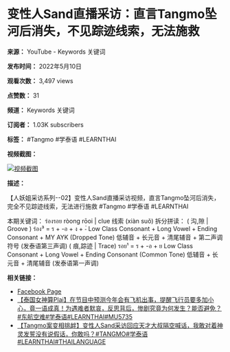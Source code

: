 # 变性人Sand直播采访：直言Tangmo坠河后消失，不见踪迹线索，无法施救

**来源：** YouTube - Keywords 关键词

**发布时间：** 2022年5月10日

**观看次数：** 3,497 views

**点赞数：** 31

**频道：** Keywords 关键词

**订阅者：** 1.03K subscribers

**标签：** #Tangmo #学泰语 #LEARNTHAI

**视频截图：**

[![视频截图](https://i.ytimg.com/vi/v0tmqXSpMIgTHCBndStfAQ/hqdefault.jpg)](https://www.youtube.com/watch?v=v0tmqXSpMIgTHCBndStfAQ)

**描述：**

【人妖姐采访系列--02】变性人Sand直播采访视频，直言Tangmo坠河后消失，完全不见踪迹线索，无法进行施救 #Tangmo #学泰语 #LEARNTHAI

本期关键词： ร่องรอย ròong rōoi | clue 线索 (xiàn suǒ)
拆分拼读：
( 沟,隙 | Groove ) ร่อง³ = ร + -อ + ง + -่
Low Class Consonant + Long Vowel + Ending Consonant + MY AYK (Dropped Tone)
低辅音 + 长元音 + 清尾辅音 + 第二声调符号 (发泰语第三声调)
( 痕,踪迹 | Trace) รอย¹ = ร + -อ + ย
Low Class Consonant + Long Vowel + Ending Consonant (Common Tone)
低辅音 + 长元音 + 清尾辅音 (发泰语第一声调)

**相关链接：**

*   [Facebook Page](https://www.youtube.com/redirect?event=Watch_SD_EP&redir_token=QUFFLUhqbE5uU3k5TTVaR24tU0pFaEVSRHFoaGswSGZmZ3xBQ3Jtc0tsZUh0b1ViSkhsa0ZKS0Rpd2pCXzZKUnNBTEFSMjBiMlR0R3p1X0dvbmY4VU9ncFQ1aXRCamdIZXBmRXQ4alAyQ0JxY256bV80c2VEdlV3d3hCZ3dLdWxabUp5dUNNYnhISHkyMWdEMGRJSk9KQ0o1aw&q=https%3A%2F%2Fwww.facebook.com%2Fchinesethai.keywords)
*   [【泰国女神算Plai】在节目中预测今年会有飞机出事，提醒飞行员要多加小心，竟一语成真！为遇难者默哀，反思背后，惨剧究竟为何发生？能否避免？#东航空难#学泰语#LEARNTHAI#MU5735](https://www.youtube.com/watch?v=B7_IvVbrVjg)
*   [【Tangmo案变相挑衅】变性人Sand采访回应天才大叔隔空喊话，我敢对着神灵发誓没有说假话，你敢吗？#TANGMO#学泰语#LEARNTHAI#THAILANGUAGE](https://www.youtube.com/watch?v=bhDE-7uabH4)
